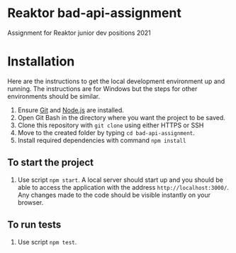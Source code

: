 # Reaktor bad-api-assignment

Assignment for Reaktor junior dev positions 2021

# Installation

Here are the instructions to get the local development environment up and running. The instructions are for Windows but the steps for other environments should be similar.

1. Ensure [Git](https://git-scm.com/downloads) and [Node.js](https://nodejs.org/en/) are installed.
2. Open Git Bash in the directory where you want the project to be saved.
3. Clone this repository with `git clone` using either HTTPS or SSH
4. Move to the created folder by typing `cd bad-api-assignment`.
5. Install required dependencies with command `npm install`

## To start the project

1. Use script `npm start`.
   A local server should start up and you should be able to access the application with the address `http://localhost:3000/`. Any changes made to the code should be visible instantly on your browser.

## To run tests
1. Use script `npm test`.